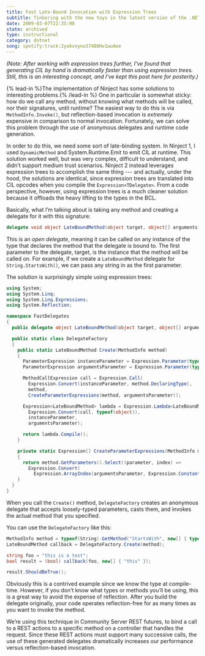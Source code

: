 ```yaml
---
title: Fast Late-Bound Invocation with Expression Trees
subtitle: Tinkering with the new toys in the latest version of the .NET framework.
date: 2009-03-07T22:35:00
state: archived
type: instructional
category: dotnet
song: spotify:track:2yxkvnyno37480Hv1wuAee
---
```


_(Note: After working with expression trees further, I've found that generating CIL by hand is dramatically faster than using expression trees. Still, this is an interesting concept, and I've kept this post here for posterity.)_

{% lead-in %}The implementation of Ninject has some solutions to interesting problems.{% /lead-in %} One in particular is somewhat sticky: how do we call any method, without knowing what methods will be called, nor their signatures, until runtime? The easiest way to do this is via `MethodInfo.Invoke()`, but reflection-based invocation is _extremely_ expensive in comparison to normal invocation. Fortunately, we can solve this problem through the use of anonymous delegates and runtime code generation.

In order to do this, we need some sort of late-binding system. In Ninject 1, I used `DynamicMethod` and System.Runtime.Emit to emit CIL at runtime. This solution worked well, but was very complex, difficult to understand, and didn’t support medium trust scenarios. Ninject 2 instead leverages expression trees to accomplish the same thing --- and actually, under the hood, the solutions are identical, since expression trees are translated into CIL opcodes when you compile the `Expression<TDelegate>`. From a code perspective, however, using expression trees is a much cleaner solution because it offloads the heavy lifting to the types in the BCL.

Basically, what I’m talking about is taking any method and creating a delegate for it with this signature:

```csharp
delegate void object LateBoundMethod(object target, object[] arguments);
```

This is an _open delegate_, meaning it can be called on any instance of the type that declares the method that the delegate is bound to. The first parameter to the delegate, target, is the instance that the method will be called on. For example, if we create a `LateBoundMethod` delegate for `String.StartsWith()`, we can pass any string in as the first parameter.

The solution is surprisingly simple using expression trees:

```csharp
using System;
using System.Linq;
using System.Linq.Expressions;
using System.Reflection;

namespace FastDelegates
{
  public delegate object LateBoundMethod(object target, object[] arguments);

  public static class DelegateFactory
  {
    public static LateBoundMethod Create(MethodInfo method)
    {
      ParameterExpression instanceParameter = Expression.Parameter(typeof(object), "target");
      ParameterExpression argumentsParameter = Expression.Parameter(typeof(object[]), "arguments");

      MethodCallExpression call = Expression.Call(
        Expression.Convert(instanceParameter, method.DeclaringType),
        method,
        CreateParameterExpressions(method, argumentsParameter));

      Expression<LateBoundMethod> lambda = Expression.Lambda<LateBoundMethod>(
        Expression.Convert(call, typeof(object)),
        instanceParameter,
        argumentsParameter);

      return lambda.Compile();
    }

    private static Expression[] CreateParameterExpressions(MethodInfo method, Expression argumentsParameter)
    {
      return method.GetParameters().Select((parameter, index) =>
        Expression.Convert(
          Expression.ArrayIndex(argumentsParameter, Expression.Constant(index)), parameter.ParameterType)).ToArray();
    }
  }
}
```

When you call the `Create()` method, `DelegateFactory` creates an anonymous delegate that accepts loosely-typed parameters, casts them, and invokes the actual method that you specified.

You can use the `DelegateFactory` like this:

```csharp
MethodInfo method = typeof(String).GetMethod("StartsWith", new[] { typeof(string) });
LateBoundMethod callback = DelegateFactory.Create(method);

string foo = "this is a test";
bool result = (bool) callback(foo, new[] { "this" });

result.ShouldBeTrue();
```

Obviously this is a contrived example since we know the type at compile-time. However, if you don’t know what types or methods you’ll be using, this is a great way to avoid the expense of reflection. After you build the delegate originally, your code operates reflection-free for as many times as you want to invoke the method.

We’re using this technique in Community Server REST futures, to bind a call to a REST actions to a specific method on a controller that handles the request. Since these REST actions must support many successive calls, the use of these generated delegates dramatically increases our performance versus reflection-based invocation.
